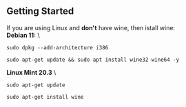 ## Getting Started
If you are using Linux and **don't** have wine, then istall wine: \
**Debian 11:** \

    sudo dpkg --add-architecture i386
    
    sudo apt-get update && sudo apt install wine32 wine64 -y
**Linux Mint 20.3** \

    sudo apt-get update
    
    sudo apt-get install wine
